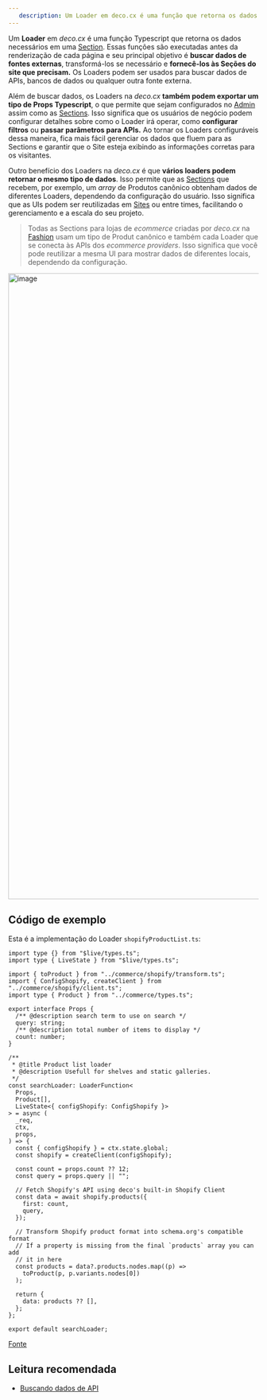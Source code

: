```yaml
---
   description: Um Loader em deco.cx é uma função que retorna os dados necessários para um Site.
---
```


Um **Loader** em _deco.cx_ é uma função Typescript que retorna os dados
necessários em uma [Section](/docs/pt/concepts/section). Essas funções são
executadas antes da renderização de cada página e seu principal objetivo é
**buscar dados de fontes externas**, transformá-los se necessário e
**fornecê-los às Seções do site que precisam.** Os Loaders podem ser usados para
buscar dados de APIs, bancos de dados ou qualquer outra fonte externa.

Além de buscar dados, os Loaders na _deco.cx_ **também podem exportar um tipo de
Props Typescript**, o que permite que sejam configurados no
[Admin](https://deco.cx/admin) assim como as
[Sections](/docs/pt/concepts/section). Isso significa que os usuários de negócio
podem configurar detalhes sobre como o Loader irá operar, como **configurar
filtros** ou **passar parâmetros para APIs.** Ao tornar os Loaders configuráveis
dessa maneira, fica mais fácil gerenciar os dados que fluem para as Sections e
garantir que o Site esteja exibindo as informações corretas para os visitantes.

Outro benefício dos Loaders na _deco.cx_ é que **vários loaders podem retornar o
mesmo tipo de dados**. Isso permite que as [Sections](/docs/pt/concepts/section)
que recebem, por exemplo, um _array_ de Produtos canônico obtenham dados de
diferentes Loaders, dependendo da configuração do usuário. Isso significa que as
UIs podem ser reutilizadas em [Sites](/docs/pt/concepts/site) ou entre times,
facilitando o gerenciamento e a escala do seu projeto.

> Todas as Sections para lojas de _ecommerce_ criadas por _deco.cx_ na
> [Fashion](https://github.com/deco-sites/fashion) usam um tipo de Produt
> canônico e também cada Loader que se conecta às APIs dos _ecommerce
> providers_. Isso significa que você pode reutilizar a mesma UI para mostrar
> dados de diferentes locais, dependendo da configuração.

<img width="1259" alt="image" src="https://user-images.githubusercontent.com/18706156/224897214-a45b2731-5799-4007-8084-a8a772ddf5d2.png">

## Código de exemplo

Esta é a implementação do Loader `shopifyProductList.ts`:

```tsx
import type {} from "$live/types.ts";
import type { LiveState } from "$live/types.ts";

import { toProduct } from "../commerce/shopify/transform.ts";
import { ConfigShopify, createClient } from "../commerce/shopify/client.ts";
import type { Product } from "../commerce/types.ts";

export interface Props {
  /** @description search term to use on search */
  query: string;
  /** @description total number of items to display */
  count: number;
}

/**
 * @title Product list loader
 * @description Usefull for shelves and static galleries.
 */
const searchLoader: LoaderFunction<
  Props,
  Product[],
  LiveState<{ configShopify: ConfigShopify }>
> = async (
  _req,
  ctx,
  props,
) => {
  const { configShopify } = ctx.state.global;
  const shopify = createClient(configShopify);

  const count = props.count ?? 12;
  const query = props.query || "";

  // Fetch Shopify's API using deco's built-in Shopify Client
  const data = await shopify.products({
    first: count,
    query,
  });

  // Transform Shopify product format into schema.org's compatible format
  // If a property is missing from the final `products` array you can add
  // it in here
  const products = data?.products.nodes.map((p) =>
    toProduct(p, p.variants.nodes[0])
  );

  return {
    data: products ?? [],
  };
};

export default searchLoader;
```

[Fonte](https://github.com/deco-sites/std/blob/bedf496b7a2a480c1a9dfae477fe34020daae821/functions/shopifyProductList.ts)

## Leitura recomendada
- [Buscando dados de API](/docs/en/tutorials/data-fetching)
